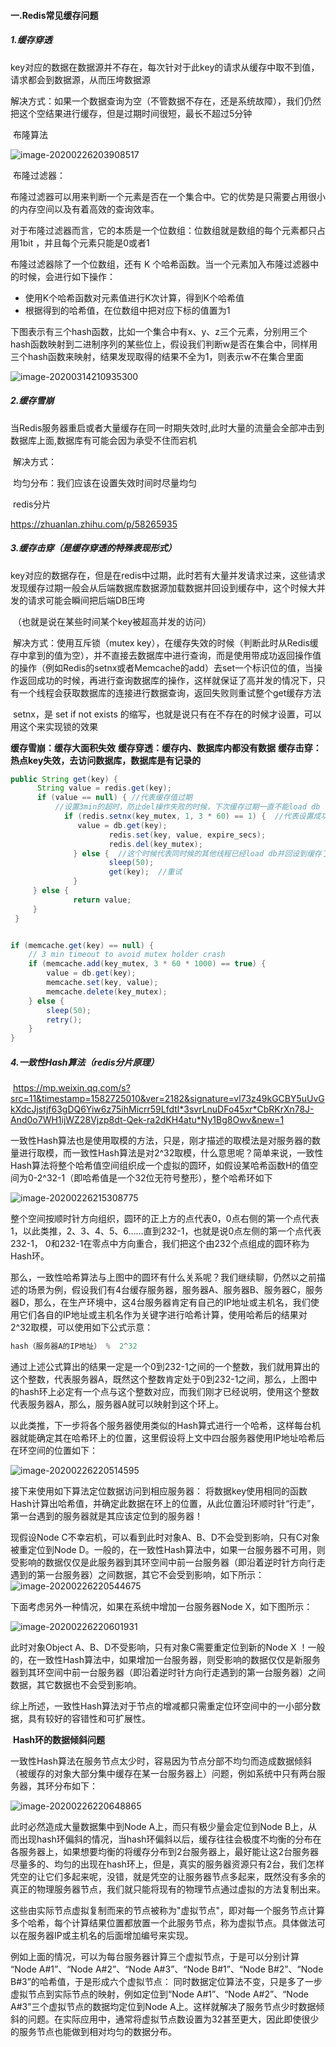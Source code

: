 #### 一.Redis常见缓存问题

##### 1.缓存穿透

​	key对应的数据在数据源并不存在，每次针对于此key的请求从缓存中取不到值，请求都会到数据源，从而压垮数据源

​	解决方式：如果一个数据查询为空（不管数据不存在，还是系统故障），我们仍然把这个空结果进行缓存，但是过期时间很短，最长不超过5分钟

​	布隆算法

![image-20200226203908517](%E4%B8%80.Redis%E5%B8%B8%E8%A7%81%E7%BC%93%E5%AD%98%E9%97%AE%E9%A2%98.assets/image-20200226203908517.png)

​	布隆过滤器：

​		布隆过滤器可以用来判断一个元素是否在一个集合中。它的优势是只需要占用很小的内存空间以及有着高效的查询效率。

对于布隆过滤器而言，它的本质是一个位数组：位数组就是数组的每个元素都只占用1bit ，并且每个元素只能是0或者1

布隆过滤器除了一个位数组，还有 K 个哈希函数。当一个元素加入布隆过滤器中的时候，会进行如下操作：

- 使用K个哈希函数对元素值进行K次计算，得到K个哈希值
- 根据得到的哈希值，在位数组中把对应下标的值置为1

下图表示有三个hash函数，比如一个集合中有x、y、z三个元素，分别用三个hash函数映射到二进制序列的某些位上，假设我们判断w是否在集合中，同样用三个hash函数来映射，结果发现取得的结果不全为1，则表示w不在集合里面

![image-20200314210935300](%E4%B8%80.Redis%E5%B8%B8%E8%A7%81%E7%BC%93%E5%AD%98%E9%97%AE%E9%A2%98.assets/image-20200314210935300.png)





##### 2.缓存雪崩

​	当Redis服务器重启或者大量缓存在同一时期失效时,此时大量的流量会全部冲击到数据库上面,数据库有可能会因为承受不住而宕机

​	解决方式：

​		均匀分布：我们应该在设置失效时间时尽量均匀

​		redis分片

https://zhuanlan.zhihu.com/p/58265935

##### 3.缓存击穿（是缓存穿透的特殊表现形式）

​	key对应的数据存在，但是在redis中过期，此时若有大量并发请求过来，这些请求发现缓存过期一般会从后端数据库数据源加载数据并回设到缓存中，这个时候大并发的请求可能会瞬间把后端DB压垮

​	（也就是说在某些时间某个key被超高并发的访问）

​	解决方式：使用互斥锁（mutex  key），在缓存失效的时候（判断此时从Redis缓存中拿到的值为空），并不直接去数据库中进行查询，而是使用带成功返回操作值的操作（例如Redis的setnx或者Memcache的add）去set一个标识位的值，当操作返回成功的时候，再进行查询数据库的操作，这样就保证了高并发的情况下，只有一个线程会获取数据库的连接进行数据查询，返回失败则重试整个get缓存方法

​	setnx，是  set if  not exists 的缩写，也就是说只有在不存在的时候才设置，可以用这个来实现锁的效果

**缓存雪崩：缓存大面积失效**
**缓存穿透：缓存内、数据库内都没有数据**
**缓存击穿：热点key失效，去访问数据库，数据库是有记录的**

```java
public String get(key) {
      String value = redis.get(key);
      if (value == null) { //代表缓存值过期
          //设置3min的超时，防止del操作失败的时候，下次缓存过期一直不能load db
      		if (redis.setnx(key_mutex, 1, 3 * 60) == 1) {  //代表设置成功
               value = db.get(key);
                      redis.set(key, value, expire_secs);
                      redis.del(key_mutex);
              } else {  //这个时候代表同时候的其他线程已经load db并回设到缓存了，这时候重试获取缓存值即可
                      sleep(50);
                      get(key);  //重试
              }
     } else {
              return value;      
     }
 }
```

```java

if (memcache.get(key) == null) {  
    // 3 min timeout to avoid mutex holder crash  
    if (memcache.add(key_mutex, 3 * 60 * 1000) == true) {  
        value = db.get(key);  
        memcache.set(key, value);  
        memcache.delete(key_mutex);  
    } else {  
        sleep(50);  
        retry();  
    }  
}
```

##### 4.一致性Hash算法（redis分片原理）

​	https://mp.weixin.qq.com/s?src=11&timestamp=1582725010&ver=2182&signature=vl73z49kGCBY5uUvGkXdcJjstjf63gDQ6Yiw6z75ihMicrr59Lfdtl*3svrLnuDFo45xr*CbRKrXn78J-And0o7WH1ijWZ28Vjzp8dt-Qek-ra2dKH4atu*Ny1Bg8Owv&new=1

一致性Hash算法也是使用取模的方法，只是，刚才描述的取模法是对服务器的数量进行取模，而一致性Hash算法是对2^32取模，什么意思呢？简单来说，一致性Hash算法将整个哈希值空间组织成一个虚拟的圆环，如假设某哈希函数H的值空间为0-2^32-1（即哈希值是一个32位无符号整形），整个哈希环如下

![image-20200226215308775](%E4%B8%80.Redis%E5%B8%B8%E8%A7%81%E7%BC%93%E5%AD%98%E9%97%AE%E9%A2%98.assets/image-20200226215308775.png)

整个空间按顺时针方向组织，圆环的正上方的点代表0，0点右侧的第一个点代表1，以此类推，2、3、4、5、6……直到232-1，也就是说0点左侧的第一个点代表232-1， 0和232-1在零点中方向重合，我们把这个由232个点组成的圆环称为Hash环。

那么，一致性哈希算法与上图中的圆环有什么关系呢？我们继续聊，仍然以之前描述的场景为例，假设我们有4台缓存服务器，服务器A、服务器B、服务器C，服务器D，那么，在生产环境中，这4台服务器肯定有自己的IP地址或主机名，我们使用它们各自的IP地址或主机名作为关键字进行哈希计算，使用哈希后的结果对2^32取模，可以使用如下公式示意：

```java
hash（服务器A的IP地址） %  2^32
```

通过上述公式算出的结果一定是一个0到232-1之间的一个整数，我们就用算出的这个整数，代表服务器A，既然这个整数肯定处于0到232-1之间，那么，上图中的hash环上必定有一个点与这个整数对应，而我们刚才已经说明，使用这个整数代表服务器A，那么，服务器A就可以映射到这个环上。

以此类推，下一步将各个服务器使用类似的Hash算式进行一个哈希，这样每台机器就能确定其在哈希环上的位置，这里假设将上文中四台服务器使用IP地址哈希后在环空间的位置如下：

![image-20200226220514595](%E4%B8%80.Redis%E5%B8%B8%E8%A7%81%E7%BC%93%E5%AD%98%E9%97%AE%E9%A2%98.assets/image-20200226220514595.png)

接下来使用如下算法定位数据访问到相应服务器： 将数据key使用相同的函数Hash计算出哈希值，并确定此数据在环上的位置，从此位置沿环顺时针“行走”，第一台遇到的服务器就是其应该定位到的服务器！

现假设Node C不幸宕机，可以看到此时对象A、B、D不会受到影响，只有C对象被重定位到Node D。一般的，在一致性Hash算法中，如果一台服务器不可用，则受影响的数据仅仅是此服务器到其环空间中前一台服务器（即沿着逆时针方向行走遇到的第一台服务器）之间数据，其它不会受到影响，如下所示：
![image-20200226220544675](%E4%B8%80.Redis%E5%B8%B8%E8%A7%81%E7%BC%93%E5%AD%98%E9%97%AE%E9%A2%98.assets/image-20200226220544675.png)

下面考虑另外一种情况，如果在系统中增加一台服务器Node X，如下图所示：

![image-20200226220601931](%E4%B8%80.Redis%E5%B8%B8%E8%A7%81%E7%BC%93%E5%AD%98%E9%97%AE%E9%A2%98.assets/image-20200226220601931.png)

此时对象Object A、B、D不受影响，只有对象C需要重定位到新的Node X ！一般的，在一致性Hash算法中，如果增加一台服务器，则受影响的数据仅仅是新服务器到其环空间中前一台服务器（即沿着逆时针方向行走遇到的第一台服务器）之间数据，其它数据也不会受到影响。

综上所述，一致性Hash算法对于节点的增减都只需重定位环空间中的一小部分数据，具有较好的容错性和可扩展性。

​	**Hash环的数据倾斜问题**

一致性Hash算法在服务节点太少时，容易因为节点分部不均匀而造成数据倾斜（被缓存的对象大部分集中缓存在某一台服务器上）问题，例如系统中只有两台服务器，其环分布如下：

![image-20200226220648865](%E4%B8%80.Redis%E5%B8%B8%E8%A7%81%E7%BC%93%E5%AD%98%E9%97%AE%E9%A2%98.assets/image-20200226220648865.png)

此时必然造成大量数据集中到Node A上，而只有极少量会定位到Node B上，从而出现hash环偏斜的情况，当hash环偏斜以后，缓存往往会极度不均衡的分布在各服务器上，如果想要均衡的将缓存分布到2台服务器上，最好能让这2台服务器尽量多的、均匀的出现在hash环上，但是，真实的服务器资源只有2台，我们怎样凭空的让它们多起来呢，没错，就是凭空的让服务器节点多起来，既然没有多余的真正的物理服务器节点，我们就只能将现有的物理节点通过虚拟的方法复制出来。

这些由实际节点虚拟复制而来的节点被称为"虚拟节点"，即对每一个服务节点计算多个哈希，每个计算结果位置都放置一个此服务节点，称为虚拟节点。具体做法可以在服务器IP或主机名的后面增加编号来实现。

例如上面的情况，可以为每台服务器计算三个虚拟节点，于是可以分别计算 “Node A#1”、“Node A#2”、“Node A#3”、“Node B#1”、“Node B#2”、“Node B#3”的哈希值，于是形成六个虚拟节点：
同时数据定位算法不变，只是多了一步虚拟节点到实际节点的映射，例如定位到“Node A#1”、“Node A#2”、“Node A#3”三个虚拟节点的数据均定位到Node A上。这样就解决了服务节点少时数据倾斜的问题。在实际应用中，通常将虚拟节点数设置为32甚至更大，因此即使很少的服务节点也能做到相对均匀的数据分布。
